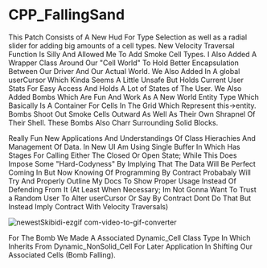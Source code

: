 # CPP_FallingSand
This Patch Consists of A New Hud For Type Selection as well as a radial slider for adding big amounts of a cell types. New Velocity Traversal Function Is Silly And Allowed Me To Add Smoke Cell Types. I Also Added A Wrapper Class Around Our "Cell World" To Hold Better
Encapsulation Between Our Driver And Our Actual World. We Also Added In A global userCursor Which Kinda Seems A Little Unsafe But Holds Current User Stats For Easy Access And Holds A Lot of States of The User. We Also Added Bombs Which Are Fun And Work As A New World Entity
Type Which Basically Is A Container For Cells In The Grid Which Represent this->entity. Bombs Shoot Out Smoke Cells Outward As Well As Their Own Shrapnel Of Their Shell. These Bombs Also Charr Surrounding Solid Blocks.

Really Fun New Applications And Understandings Of Class Hierachies And Management Of Data. In New UI Am Using Single Buffer In Which Has Stages For Calling Either The Closed Or Open State; While This Does Impose Some "Hard-Codyness" By Implying That The Data Will Be Perfect Coming
In But Now Knowing Of Programming By Contract Probabaly Will Try And Properly Outline My Docs To Show Proper Usage Instead Of Defending From It (At Least When Necessary; Im Not Gonna Want To Trust a Random User To Alter userCursor Or Say By Contract Dont Do That But Instead
Imply Contract With Velocity Traversals)

![newestSkibidi-ezgif com-video-to-gif-converter](https://github.com/Kingerthanu/CPP_FallingSand/assets/76754592/88d59e83-b18b-47e9-902e-5be9db8239ce)

For The Bomb We Made A Associated Dynamic_Cell Class Type In Which Inherits From Dynamic_NonSolid_Cell For Later Application In Shifting Our Associated Cells (Bomb Falling). 
